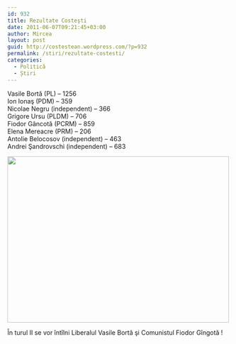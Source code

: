 ```yaml
---
id: 932
title: Rezultate Costeşti
date: 2011-06-07T09:21:45+03:00
author: Mircea
layout: post
guid: http://costestean.wordpress.com/?p=932
permalink: /stiri/rezultate-costesti/
categories:
  - Politică
  - Știri
---
```

Vasile Bortă (PL) &#8211; 1256  
Ion Ionaş (PDM) &#8211; 359  
Nicolae Negru (independent) &#8211; 366  
Grigore Ursu (PLDM) &#8211; 706  
Fiodor Gâncotă (PCRM) &#8211; 859  
Elena Mereacre (PRM) &#8211; 206  
Antolie Belocosov (independent) &#8211; 463  
Andrei Şandrovschi (independent) &#8211; 683

<a href="http://costestean.wordpress.com/2011/06/07/rezultate-costesti/alegeri-primar-2/" rel="attachment wp-att-943"><img class="aligncenter size-full wp-image-943" title="Alegeri Primar" src="http://costestean.files.wordpress.com/2011/06/alegeri-primar1.jpg" alt="" width="500" height="375" /></a>

În turul II se vor întîlni Liberalul Vasile Bortă şi Comunistul Fiodor Gîngotă !